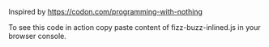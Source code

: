 
Inspired by https://codon.com/programming-with-nothing

To see this code in action copy paste content of fizz-buzz-inlined.js in your browser console.
